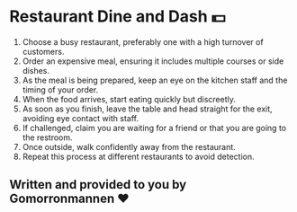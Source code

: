 # Restaurant Dine and Dash 💵
1. Choose a busy restaurant, preferably one with a high turnover of customers.
2. Order an expensive meal, ensuring it includes multiple courses or side dishes.
3. As the meal is being prepared, keep an eye on the kitchen staff and the timing of your order.
4. When the food arrives, start eating quickly but discreetly.
5. As soon as you finish, leave the table and head straight for the exit, avoiding eye contact with staff.
6. If challenged, claim you are waiting for a friend or that you are going to the restroom.
7. Once outside, walk confidently away from the restaurant.
8. Repeat this process at different restaurants to avoid detection.
## Written and provided to you by Gomorronmannen ❤️

